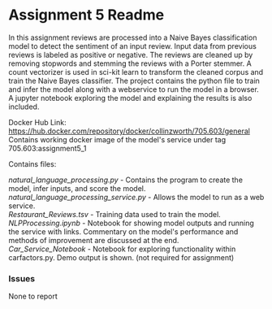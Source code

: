 # Assignment 5 Readme

In this assignment reviews are processed into a Naive Bayes classification model to detect the sentiment of an input review. Input data from previous reviews is labeled as positive or negative. The reviews are cleaned up by removing stopwords and stemming the reviews with a Porter stemmer. A count vectorizer is used in sci-kit learn to transform the cleaned corpus and train the Naive Bayes classifier. The project contains the python file to train and infer the model along with a webservice to run the model in a browser. A jupyter notebook exploring the model and explaining the results is also included.

Docker Hub Link:
https://hub.docker.com/repository/docker/collinzworth/705.603/general  
Contains working docker image of the model's service under tag 705.603:assignment5_1

Contains files:

*natural_language_processing.py* - Contains the program to create the model, infer inputs, and score the model.  
*natural_language_processing_service.py* - Allows the model to run as a web service.  
*Restaurant_Reviews.tsv* - Training data used to train the model.  
*NLPProcessing.ipynb* - Notebook for showing model outputs and running the service with links. Commentary on the model's performance and methods of improvement are discussed at the end.  
*Car_Service_Notebook* - Notebook for exploring functionality within carfactors.py. Demo output is shown. (not required for assignment)


### Issues

None to report
